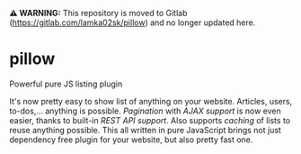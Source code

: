 **⚠️ WARNING:** This repository is moved to Gitlab (https://gitlab.com/lamka02sk/pillow) and no longer updated here.

# pillow
Powerful pure JS listing plugin

It's now pretty easy to show list of anything on your website. Articles, users, to-dos,... anything is possible.
*Pagination* with *AJAX support* is now even easier, thanks to built-in *REST API support*.
Also supports *caching* of lists to reuse anything possible.
This all written in pure JavaScript brings not just dependency free plugin for your website, but also pretty fast one.
